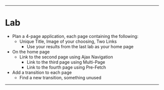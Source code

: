 <!--
{
	"title": "Lab",
	"sidebar": false,
  "key": "jquery-mobile-green",
	"plugins": [ "jquerymobile" ]
}
-->

---

<!-- { "section": "Lab" } -->

# Lab

* Plan a 4-page application, each page containing the following:
  * Unique Title, Image of your choosing, Two Links
	* Use your results from the last lab as your home page
* On the home page
  * Link to the second page using Ajax Navigation
	* Link to the third page using Multi-Page
	* Link to the fourth page using Pre-Fetch
* Add a transition to each page
  * Find a new transition, something unused

---
